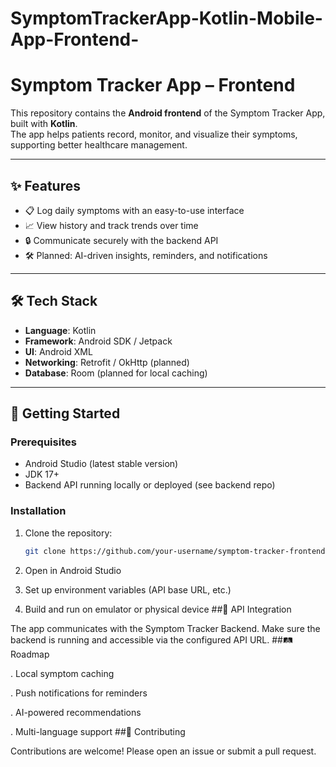 # SymptomTrackerApp-Kotlin-Mobile-App-Frontend-
# Symptom Tracker App – Frontend

This repository contains the **Android frontend** of the Symptom Tracker App, built with **Kotlin**.  
The app helps patients record, monitor, and visualize their symptoms, supporting better healthcare management.

---

## ✨ Features
- 📋 Log daily symptoms with an easy-to-use interface  
- 📈 View history and track trends over time  
- 🔒 Communicate securely with the backend API  
- 🛠 Planned: AI-driven insights, reminders, and notifications  

---

## 🛠 Tech Stack
- **Language**: Kotlin  
- **Framework**: Android SDK / Jetpack  
- **UI**: Android XML  
- **Networking**: Retrofit / OkHttp (planned)  
- **Database**: Room (planned for local caching)  

---

## 🚀 Getting Started

### Prerequisites
- Android Studio (latest stable version)  
- JDK 17+  
- Backend API running locally or deployed (see backend repo)  

### Installation
1. Clone the repository:
   ```bash
   git clone https://github.com/your-username/symptom-tracker-frontend.git
2. Open in Android Studio

3. Set up environment variables (API base URL, etc.)

4. Build and run on emulator or physical device
##📡 API Integration

The app communicates with the Symptom Tracker Backend.
Make sure the backend is running and accessible via the configured API URL.
##🛤 Roadmap

 . Local symptom caching

 . Push notifications for reminders

 . AI-powered recommendations

 . Multi-language support
 ##🤝 Contributing

Contributions are welcome! Please open an issue or submit a pull request.
